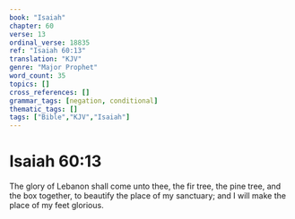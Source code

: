 ```yaml
---
book: "Isaiah"
chapter: 60
verse: 13
ordinal_verse: 18835
ref: "Isaiah 60:13"
translation: "KJV"
genre: "Major Prophet"
word_count: 35
topics: []
cross_references: []
grammar_tags: [negation, conditional]
thematic_tags: []
tags: ["Bible","KJV","Isaiah"]
---
```


# Isaiah 60:13

The glory of Lebanon shall come unto thee, the fir tree, the pine tree, and the box together, to beautify the place of my sanctuary; and I will make the place of my feet glorious.
